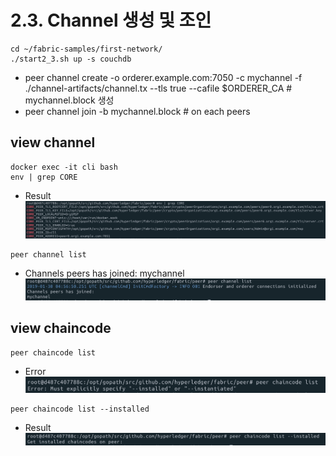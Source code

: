 # 2.3. Channel 생성 및 조인
```
cd ~/fabric-samples/first-network/
./start2_3.sh up -s couchdb
```
- peer channel create -o orderer.example.com:7050 -c mychannel -f ./channel-artifacts/channel.tx --tls true --cafile $ORDERER_CA   # mychannel.block 생성
- peer channel join -b mychannel.block   # on each peers

## view channel
```shell
docker exec -it cli bash
env | grep CORE
```
* Result
![](https://github.com/skblockedu/edu19/blob/master/images/Session2_3_1.png)


```shell
peer channel list
```
* Channels peers has joined: mychannel
![](https://github.com/skblockedu/edu19/blob/master/images/Session2_3_2.png)

## view chaincode
```
peer chaincode list
```
* Error
![](https://github.com/skblockedu/edu19/blob/master/images/Session2_3_3.png)

```
peer chaincode list --installed
```
* Result
![](https://github.com/skblockedu/edu19/blob/master/images/Session2_3_4.png)
